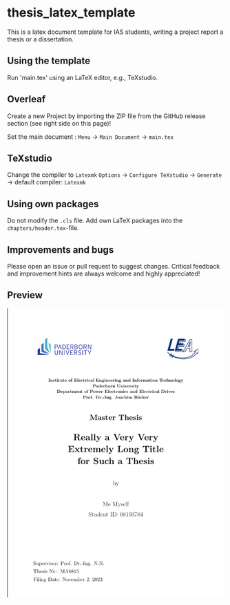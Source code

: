 # thesis_latex_template
This is a latex document template for IAS students, writing a project report a thesis or a dissertation.

## Using the template
Run 'main.tex' using an LaTeX editor, e.g., TeXstudio.

## Overleaf
Create a new Project by importing the ZIP file from the GitHub release section (see right side on this page)!

Set the main document :
`Menu` -> `Main Document` -> `main.tex`

## TeXstudio
Change the compiler to `Latexmk`
`Options` -> `Configure TeXstudio` -> `Generate` -> default compiler: `Latexmk`

## Using own packages
Do not modify the `.cls` file. Add own LaTeX packages into the `chapters/header.tex`-file.

## Improvements and bugs
Please open an issue or pull request to suggest changes. Critical feedback and improvement hints are always welcome and highly appreciated!

## Preview
![](first_page.png)
